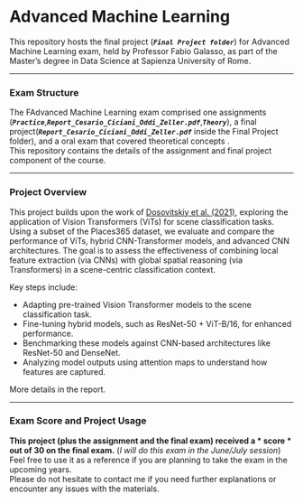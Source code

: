 # Advanced Machine Learning

This repository hosts the final project (***`Final Project folder`***) for Advanced Machine Learning exam, held by Professor Fabio Galasso, as part of the Master’s degree in Data Science at Sapienza University of Rome.

-------------------------------------------------------------------------------------------------------------------------------------

### **Exam Structure**
The FAdvanced Machine Learning exam comprised one assignments (***`Practice`***,***`Report_Cesario_Ciciani_Oddi_Zeller.pdf`***,***`Theory`***), a final project(***`Report_Cesario_Ciciani_Oddi_Zeller.pdf`*** inside the Final Project folder), and a oral exam that covered theoretical concepts .<br>
This repository contains the details of the assignment and final project component of the course.

-------------------------------------------------------------------------------------------------------------------------------------

### **Project Overview**

This project builds upon the work of [Dosovitskiy et al. (2021)](https://arxiv.org/abs/2010.11929), exploring the application of Vision Transformers (ViTs) for scene classification tasks. Using a subset of the Places365 dataset, we evaluate and compare the performance of ViTs, hybrid CNN-Transformer models, and advanced CNN architectures. The goal is to assess the effectiveness of combining local feature extraction (via CNNs) with global spatial reasoning (via Transformers) in a scene-centric classification context.

Key steps include:
- Adapting pre-trained Vision Transformer models to the scene classification task.
- Fine-tuning hybrid models, such as ResNet-50 + ViT-B/16, for enhanced performance.
- Benchmarking these models against CNN-based architectures like ResNet-50 and DenseNet.
- Analyzing model outputs using attention maps to understand how features are captured.

More details in the report. 

-------------------------------------------------------------------------------------------------------------------------------------

### **Exam Score and Project Usage**

**This project (plus the assignment and the final exam) received a * score * out of 30 on the final exam.** (*I will do this exam in the June/July session*) Feel free to use it as a reference if you are planning to take the exam in the upcoming years.<br> 
Please do not hesitate to contact me if you need further explanations or encounter any issues with the materials.



 

